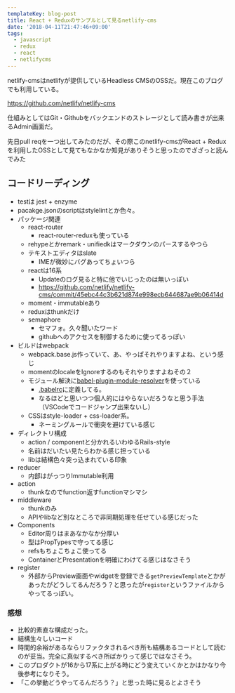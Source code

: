 ```yaml
---
templateKey: blog-post
title: React + Reduxのサンプルとして見るnetlify-cms
date: '2018-04-11T21:47:46+09:00'
tags:
  - javascript
  - redux
  - react
  - netlifycms
---
```

netlify-cmsはnetlifyが提供しているHeadless CMSのOSSだ。現在このブログでも利用している。

https://github.com/netlify/netlify-cms

仕組みとしてはGit・Githubをバックエンドのストレージとして読み書きが出来るAdmin画面だ。

先日pull reqを一つ出してみたのだが、その際このnetlify-cmsがReact + Reduxを利用したOSSとして見てもなかなか知見がありそうと思ったのでざざっと読んでみた

## コードリーディング

* testは jest + enzyme 
* pacakge.jsonのscriptはstylelintとか色々。
* パッケージ関連
    * react-router
        * react-router-reduxも使っている
    * rehypeとかremark・unifiedkはマークダウンのパースするやつら
    * テキストエディタはslate
        * IMEが微妙にバグあってちょいつら
    * reactは16系
        * Updateのログ見ると特に他でいじったのは無いっぽい
        * https://github.com/netlify/netlify-cms/commit/45ebc44c3b621d874e998ecb644687ae9b06414d
    * moment・immutableあり
    * reduxはthunkだけ
    * semaphore
        * セマフォ。久々聞いたワード
        * githubへのアクセスを制御するために使ってるっぽい
* ビルドはwebpack
    * webpack.base.js作っていて、あ、やっぱそれやりますよね、という感じ
    * momentのlocaleをIgnoreするのもそれやりますよねその２
    * モジュール解決に[babel-plugin-module-resolver](https://github.com/tleunen/babel-plugin-module-resolver)を使っている
        * [.babelrc](https://github.com/netlify/netlify-cms/blob/6b77aee21418a1c70a2307996e5cdf9fe88e3efd/.babelrc#L17-L32)に定義してる。
        * なるほどと思いつつ個人的にはやらないだろうなと思う手法（VSCodeでコードジャンプ出来ないし）
    * CSSはstyle-loader + css-loader系。
        * ネーミングルールで衝突を避けている感じ
* ディレクトリ構成
    * action / componentと分かれるいわゆるRails-style
    * 名前はだいたい見たらわかる感じ担っている
    * libは結構色々突っ込まれている印象
* reducer
    * 内部はがっつりImmutable利用
* action
    * thunkなのでfunction返すfunctionマシマシ
* middleware
    * thunkのみ
    * APIやlibなど別なところで非同期処理を任せている感じだった
* Components
    * Editor周りはまあなかなか分厚い
    * 型はPropTypesで守ってる感じ
    * refsもちょこちょこ使ってる
    * ContainerとPresentationを明確にわけてる感じはなさそう
* register
    * 外部からPreview画面やwidgetを登録できる`getPreviewTemplate`とかがあったがどうしてるんだろう？と思ったが`register`というファイルからやってるっぽい。

### 感想
* 比較的素直な構成だった。
* 結構生々しいコード
* 時間的余裕があるならリファクタされるべき所も結構あるコードとして読むのが妥当。完全に真似するべき所ばかりって感じではなさそう。
* このプロダクトが16から17系に上がる時にどう変えていくかとかはかなり今後参考になりそう。
* 「この挙動どうやってるんだろう？」と思った時に見るとよさそう
